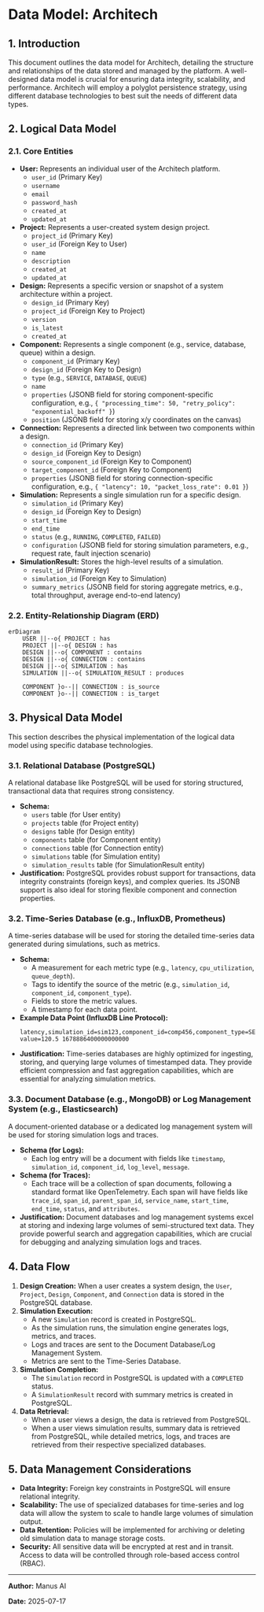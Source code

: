 # Data Model: Architech

## 1. Introduction

This document outlines the data model for Architech, detailing the structure and relationships of the data stored and managed by the platform. A well-designed data model is crucial for ensuring data integrity, scalability, and performance. Architech will employ a polyglot persistence strategy, using different database technologies to best suit the needs of different data types.

## 2. Logical Data Model

### 2.1. Core Entities

*   **User:** Represents an individual user of the Architech platform.
    *   `user_id` (Primary Key)
    *   `username`
    *   `email`
    *   `password_hash`
    *   `created_at`
    *   `updated_at`
*   **Project:** Represents a user-created system design project.
    *   `project_id` (Primary Key)
    *   `user_id` (Foreign Key to User)
    *   `name`
    *   `description`
    *   `created_at`
    *   `updated_at`
*   **Design:** Represents a specific version or snapshot of a system architecture within a project.
    *   `design_id` (Primary Key)
    *   `project_id` (Foreign Key to Project)
    *   `version`
    *   `is_latest`
    *   `created_at`
*   **Component:** Represents a single component (e.g., service, database, queue) within a design.
    *   `component_id` (Primary Key)
    *   `design_id` (Foreign Key to Design)
    *   `type` (e.g., `SERVICE`, `DATABASE`, `QUEUE`)
    *   `name`
    *   `properties` (JSONB field for storing component-specific configuration, e.g., `{ "processing_time": 50, "retry_policy": "exponential_backoff" }`)
    *   `position` (JSONB field for storing x/y coordinates on the canvas)
*   **Connection:** Represents a directed link between two components within a design.
    *   `connection_id` (Primary Key)
    *   `design_id` (Foreign Key to Design)
    *   `source_component_id` (Foreign Key to Component)
    *   `target_component_id` (Foreign Key to Component)
    *   `properties` (JSONB field for storing connection-specific configuration, e.g., `{ "latency": 10, "packet_loss_rate": 0.01 }`)
*   **Simulation:** Represents a single simulation run for a specific design.
    *   `simulation_id` (Primary Key)
    *   `design_id` (Foreign Key to Design)
    *   `start_time`
    *   `end_time`
    *   `status` (e.g., `RUNNING`, `COMPLETED`, `FAILED`)
    *   `configuration` (JSONB field for storing simulation parameters, e.g., request rate, fault injection scenario)
*   **SimulationResult:** Stores the high-level results of a simulation.
    *   `result_id` (Primary Key)
    *   `simulation_id` (Foreign Key to Simulation)
    *   `summary_metrics` (JSONB field for storing aggregate metrics, e.g., total throughput, average end-to-end latency)

### 2.2. Entity-Relationship Diagram (ERD)

```mermaid
erDiagram
    USER ||--o{ PROJECT : has
    PROJECT ||--o{ DESIGN : has
    DESIGN ||--o{ COMPONENT : contains
    DESIGN ||--o{ CONNECTION : contains
    DESIGN ||--o{ SIMULATION : has
    SIMULATION ||--o{ SIMULATION_RESULT : produces

    COMPONENT }o--|| CONNECTION : is_source
    COMPONENT }o--|| CONNECTION : is_target
```

## 3. Physical Data Model

This section describes the physical implementation of the logical data model using specific database technologies.

### 3.1. Relational Database (PostgreSQL)

A relational database like PostgreSQL will be used for storing structured, transactional data that requires strong consistency.

*   **Schema:**
    *   `users` table (for User entity)
    *   `projects` table (for Project entity)
    *   `designs` table (for Design entity)
    *   `components` table (for Component entity)
    *   `connections` table (for Connection entity)
    *   `simulations` table (for Simulation entity)
    *   `simulation_results` table (for SimulationResult entity)
*   **Justification:** PostgreSQL provides robust support for transactions, data integrity constraints (foreign keys), and complex queries. Its JSONB support is also ideal for storing flexible component and connection properties.

### 3.2. Time-Series Database (e.g., InfluxDB, Prometheus)

A time-series database will be used for storing the detailed time-series data generated during simulations, such as metrics.

*   **Schema:**
    *   A measurement for each metric type (e.g., `latency`, `cpu_utilization`, `queue_depth`).
    *   Tags to identify the source of the metric (e.g., `simulation_id`, `component_id`, `component_type`).
    *   Fields to store the metric values.
    *   A timestamp for each data point.
*   **Example Data Point (InfluxDB Line Protocol):**
    ```
    latency,simulation_id=sim123,component_id=comp456,component_type=SERVICE value=120.5 1678886400000000000
    ```
*   **Justification:** Time-series databases are highly optimized for ingesting, storing, and querying large volumes of timestamped data. They provide efficient compression and fast aggregation capabilities, which are essential for analyzing simulation metrics.

### 3.3. Document Database (e.g., MongoDB) or Log Management System (e.g., Elasticsearch)

A document-oriented database or a dedicated log management system will be used for storing simulation logs and traces.

*   **Schema (for Logs):**
    *   Each log entry will be a document with fields like `timestamp`, `simulation_id`, `component_id`, `log_level`, `message`.
*   **Schema (for Traces):**
    *   Each trace will be a collection of span documents, following a standard format like OpenTelemetry. Each span will have fields like `trace_id`, `span_id`, `parent_span_id`, `service_name`, `start_time`, `end_time`, `status`, and `attributes`.
*   **Justification:** Document databases and log management systems excel at storing and indexing large volumes of semi-structured text data. They provide powerful search and aggregation capabilities, which are crucial for debugging and analyzing simulation logs and traces.

## 4. Data Flow

1.  **Design Creation:** When a user creates a system design, the `User`, `Project`, `Design`, `Component`, and `Connection` data is stored in the PostgreSQL database.
2.  **Simulation Execution:**
    *   A new `Simulation` record is created in PostgreSQL.
    *   As the simulation runs, the simulation engine generates logs, metrics, and traces.
    *   Logs and traces are sent to the Document Database/Log Management System.
    *   Metrics are sent to the Time-Series Database.
3.  **Simulation Completion:**
    *   The `Simulation` record in PostgreSQL is updated with a `COMPLETED` status.
    *   A `SimulationResult` record with summary metrics is created in PostgreSQL.
4.  **Data Retrieval:**
    *   When a user views a design, the data is retrieved from PostgreSQL.
    *   When a user views simulation results, summary data is retrieved from PostgreSQL, while detailed metrics, logs, and traces are retrieved from their respective specialized databases.

## 5. Data Management Considerations

*   **Data Integrity:** Foreign key constraints in PostgreSQL will ensure relational integrity.
*   **Scalability:** The use of specialized databases for time-series and log data will allow the system to scale to handle large volumes of simulation output.
*   **Data Retention:** Policies will be implemented for archiving or deleting old simulation data to manage storage costs.
*   **Security:** All sensitive data will be encrypted at rest and in transit. Access to data will be controlled through role-based access control (RBAC).

---

**Author:** Manus AI

**Date:** 2025-07-17


